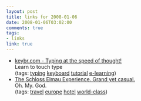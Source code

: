 ```yaml
--- 
layout: post
title: links for 2008-01-06
date: 2008-01-06T03:02:00
comments: true
tags:
- links
link: true
---
```

<ul class="delicious">
	<li>
		<div class="delicious-link"><a href="http://keybr.com/">keybr.com - Typing at the speed of thought!</a></div>
		<div class="delicious-extended">Learn to touch type</div>
		<div class="delicious-tags">(tags: <a href="http://del.icio.us/zanshin/typing">typing</a> <a href="http://del.icio.us/zanshin/keyboard">keyboard</a> <a href="http://del.icio.us/zanshin/tutorial">tutorial</a> <a href="http://del.icio.us/zanshin/e-learning">e-learning</a>)</div>
	</li>
	<li>
		<div class="delicious-link"><a href="http://www.schloss-elmau.de/english/elmau_menue/index/index_hotel.html">The Schloss Elmau Experience. Grand yet casual.</a></div>
		<div class="delicious-extended">Oh. My. God.</div>
		<div class="delicious-tags">(tags: <a href="http://del.icio.us/zanshin/travel">travel</a> <a href="http://del.icio.us/zanshin/europe">europe</a> <a href="http://del.icio.us/zanshin/hotel">hotel</a> <a href="http://del.icio.us/zanshin/world-class">world-class</a>)</div>
	</li>
</ul>
